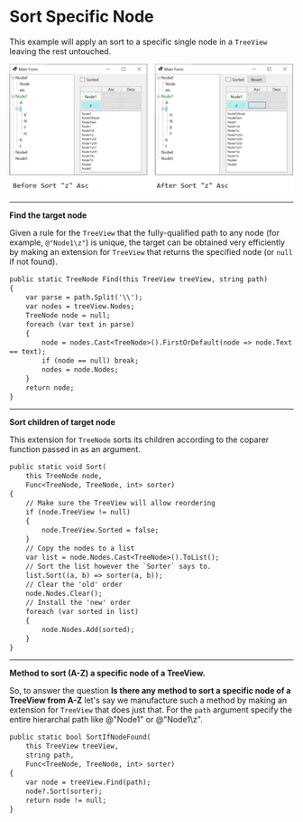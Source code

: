 # Sort Specific Node


This example will apply an sort to a specific single node in a `TreeView` leaving the rest untouched. 

![before and after sort node z ascending](https://github.com/IVSoftware/sort_specific_node/blob/master/sort_specific_node/ReadMe/screenshot.png)

***
**Find the target node**

Given a rule for the `TreeView` that the fully-qualified path to any node (for example, `@"Node1\z"`) is unique, the target can be obtained very efficiently by making an extension for `TreeView` that returns the specified node (or `null` if not found).

    public static TreeNode Find(this TreeView treeView, string path)
    {
        var parse = path.Split('\\');
        var nodes = treeView.Nodes;
        TreeNode node = null;
        foreach (var text in parse)
        {
            node = nodes.Cast<TreeNode>().FirstOrDefault(node => node.Text == text);
            if (node == null) break;
            nodes = node.Nodes;
        }
        return node;
    }

***
**Sort children of target node**

This extension for `TreeNode` sorts its children according to the coparer function passed in as an argument.

    public static void Sort(
        this TreeNode node,
        Func<TreeNode, TreeNode, int> sorter)
    {
        // Make sure the TreeView will allow reordering
        if (node.TreeView != null)
        {
            node.TreeView.Sorted = false;
        }
        // Copy the nodes to a list
        var list = node.Nodes.Cast<TreeNode>().ToList();
        // Sort the list however the `Sorter` says to.
        list.Sort((a, b) => sorter(a, b));
        // Clear the 'old' order
        node.Nodes.Clear();
        // Install the 'new' order
        foreach (var sorted in list)
        {
            node.Nodes.Add(sorted);
        }
    }

***
**Method to sort (A-Z) a specific node of a TreeView.**

So, to answer the question **Is there any method to sort a specific node of a TreeView from A-Z** let's say we manufacture such a method by making an extension for `TreeView` that does just that. For the `path` argument specify the entire hierarchal path like @"Node1" or @"Node1\z".

    public static bool SortIfNodeFound(
        this TreeView treeView, 
        string path, 
        Func<TreeNode, TreeNode, int> sorter)
    {
        var node = treeView.Find(path);
        node?.Sort(sorter);
        return node != null;
    }
